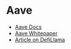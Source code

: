 # Aave
- [Aave Docs](https://docs.aave.com/aavenomics/)
- [Aave Whitepaper](https://github.com/aave/aave-protocol/blob/master/docs/Aave_Protocol_Whitepaper_v1_0.pdf)
- [Article on DefiLlama](https://wiki.defillama.com/wiki/Aave)